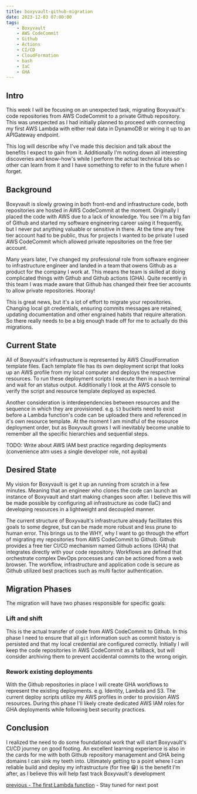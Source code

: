 ```yaml
---
title: boxyvault-github-migration
date: 2023-12-03 07:00:00
tags:
    - Boxyvault
    - AWS CodeCommit
    - Github
    - Actions
    - CI/CD
    - CloudFormation
    - bash
    - IaC
    - GHA
---
```


## Intro

This week I will be focusing on an unexpected task, migrating Boxyvault's code repositories from AWS CodeCommit to a private Github repository. This was unexpected as I had initially planned to proceed with connecting my first AWS Lambda with either real data in DynamoDB or wiring it up to an APIGateway endpoint.

This log will describe why I've made this decision and talk about the benefits I expect to gain from it. Additionally I'm noting down all interesting discoveries and know-how's while I perform the actual technical bits so other can learn from it and I have something to refer to in the future when I forget.

## Background

Boxyvault is slowly growing in both front-end and infrastructure code, both repositories are hosted in AWS CodeCommit at the moment. Originally I placed the code with AWS due to a lack of knowledge. You see I'm a big fan of Github and started my software engineering career using it frequently, but I never put anything valuable or sensitive in there. At the time any free tier account had to be public, thus for projects I wanted to be private I used AWS CodeCommit which allowed private repositories on the free tier account.

Many years later, I've changed my professional role from software engineer to infrastructure engineer and landed in a team that owens Github as a product for the company I work at. This means the team is skilled at doing complicated things with Github and Github actions (GHA). Quite recently in this team I was made aware that Github has changed their free tier accounts to allow private repositories.
Hooray!

This is great news, but it's a lot of effort to migrate your repositories. Changing local git credentials, ensuring commits messages are retained, updating documentation and other engrained habits that require alteration. So there really needs to be a big enough trade off for me to actually do this migrations.

## Current State

All of Boxyvault's infrastructure is represented by AWS CloudFormation template files. Each template file has its own deployment script that looks up an AWS profile from my local computer and deploys the respective resources. To run these deployment scripts I execute then in a `bash` terminal and wait for an status output. Additionally I look at the AWS console to verify the script and resource template deployed as expected.

Another consideration is interdependencies between resources and the sequence in which they are provisioned. e.g. `S3` buckets need to exist before a Lambda function's code can be uploaded there and referenced in it's own resource template. At the moment I am mindful of the resource deployment order, but as Boxyvault grows I will inevitably become unable to remember all the specific hierarchies and sequential steps.

TODO: Write about AWS IAM best practice regarding deployments (convenience atm uses a single developer role, not ayoba)

## Desired State

My vision for Boxyvault is get it up an running from scratch in a few minutes. Meaning that an engineer who clones the code can launch an instance of Boxyvault and start making changes soon after. I believe this will be made possible by configuring all infrastructure as code (IaC) and developing resources in a lightweight and decoupled manner.

The current structure of Boxyvault's infrastructure already facilitates this goals to some degree, but can be made more robust and less prune to human error. This brings us to the WHY, why I want to go through the effort of migrating my repositories from AWS CodeCommit to Github. Github provides a free tier CI/CD mechanism named Github actions (GHA) that integrates directly with your code repository. Workflows are defined that orchestrate complex DevOps processes and can be actioned from a web browser. The workflow, infrastructure and application code is secure as Github utilized best practices such as multi factor authentication.

## Migration Phases

The migration will have two phases responsible for specific goals:

### Lift and shift

This is the actual transfer of code from AWS CodeCommit to Github. In this phase I need to ensure that all `git` information such as commit history is persisted and that my local credential are configured correctly. Initially I will keep the code repositories in AWS CodeCommit as a fallback, but will consider archiving them to prevent accidental commits to the wrong origin.

### Rework existing deployments

With the Github repositories in place I will create GHA workflows to represent the existing deployments. e.g. Identity, Lambda and S3. The current deploy scripts utilize my AWS profiles in order to provision AWS resources. During this phase I'll likely create dedicated AWS IAM roles for GHA deployments while following best security practices.

## Conclusion

I realized the need to do some foundational work that will start Boxyvault's CI/CD journey on good footing. An excellent learning experience is also in the cards for me with both Github repository management and GHA being domains I can sink my teeth into. Ultimately getting to a point where I can reliable build and deploy my infrastructure (for free 😁) is the benefit I'm after, as I believe this will help fast track Boxyvault's development

[previous - The first Lambda function](https://jaxsbr.github.io/pkb-blog/2023/11/10/boxyvault-the-first-lambda-function/) - Stay tuned for next post
